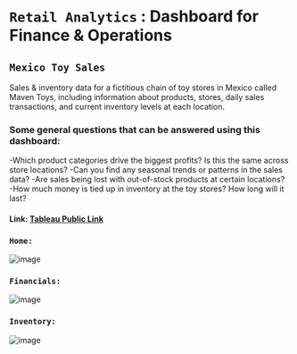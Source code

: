 # `Retail Analytics` : Dashboard for Finance & Operations

## `Mexico Toy Sales`
Sales & inventory data for a fictitious chain of toy stores in Mexico called Maven Toys, including information about products, stores, daily sales transactions, and current inventory levels at each location.

### Some general questions that can be answered using this dashboard:
-Which product categories drive the biggest profits? Is this the same across store locations?
-Can you find any seasonal trends or patterns in the sales data?
-Are sales being lost with out-of-stock products at certain locations?
-How much money is tied up in inventory at the toy stores? How long will it last?

#### Link: <a href="https://public.tableau.com/app/profile/mounika.pokuri/viz/Toystore-General/Financials"> Tableau Public Link </a>

### `Home:`
![image](https://user-images.githubusercontent.com/103931556/228114656-dbc199a6-bdbc-470b-9633-8467eafd32fd.png)

### `Financials:`
![image](https://user-images.githubusercontent.com/103931556/228114735-321e499d-00e0-417a-ac84-5b5c907ab0bd.png)

### `Inventory:`
![image](https://user-images.githubusercontent.com/103931556/228114471-4c8102a6-641c-43f6-9b6f-cd6542156c87.png)
